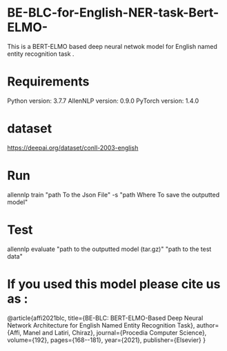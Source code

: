 # BE-BLC-for-English-NER-task-Bert-ELMO-
This is a BERT-ELMO based deep neural netwok model for English named entity recognition task .
# Requirements
Python version: 3.7.7
AllenNLP version: 0.9.0
PyTorch version: 1.4.0
# dataset
https://deepai.org/dataset/conll-2003-english
# Run
allennlp train "path To the Json File" -s "path Where To save the outputted model"
# Test
allennlp evaluate  "path to the outputted model (tar.gz)"  "path to the test data"
# If you used this model please cite us as :
@article{affi2021blc,
  title={BE-BLC: BERT-ELMO-Based Deep Neural Network Architecture for English Named Entity Recognition Task},
  author={Affi, Manel and Latiri, Chiraz},
  journal={Procedia Computer Science},
  volume={192},
  pages={168--181},
  year={2021},
  publisher={Elsevier}
}
